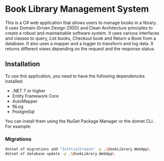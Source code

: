 
# Book Library Management System

This is a C# web application that allows users to manage books in a library. It uses Domain-Driven Design (DDD) and Clean Architecture principles to create a robust and maintainable software system.
It uses various interfaces and classes to query, List books, Checkout book and Return a Book from a database. It also uses a mapper and a logger to transform and log data. It returns different views depending on the request and the response status.

## Installation

To use this application, you need to have the following dependencies installed:

- .NET 7 or higher
- Entity Framework Core
- AutoMapper
- NLog
- PostgreSql

You can install them using the NuGet Package Manager or the dotnet CLI. For example:


### Migrations
```bash
dotnet ef migrations add "InittialCreate" -p .\BookLibrary.WebApp\
dotnet ef database update -p .\BookLibrary.WebApp\


